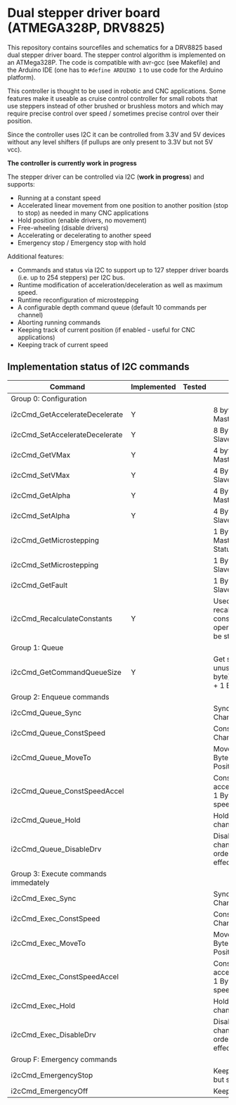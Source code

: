 # Dual stepper driver board (ATMEGA328P, DRV8825)

This repository contains sourcefiles and schematics for a DRV8825 based
dual stepper driver board. The stepper control algorithm is implemented
on an ATMega328P. The code is compatible with avr-gcc (see Makefile) and
the Arduino IDE (one has to ```#define ARDUINO 1``` to use code for the
Arduino platform).

This controller is thought to be used in robotic and CNC applications.
Some features make it useable as cruise control controller for small
robots that use steppers instead of other brushed or brushless motors
and which may require precise control over speed / sometimes precise control
over their position.

Since the controller uses I2C it can be controlled from 3.3V and 5V
devices without any level shifters (if pullups are only present to 3.3V
but not 5V vcc).

__The controller is currently work in progress__

The stepper driver can be controlled via I2C (__work in progress__) and
supports:

* Running at a constant speed
* Accelerated linear movement from one position to another
  position (stop to stop) as needed in many CNC applications
* Hold position (enable drivers, no movement)
* Free-wheeling (disable drivers)
* Accelerating or decelerating to another speed
* Emergency stop / Emergency stop with hold

Additional features:

* Commands and status via I2C to support up to 127 stepper
  driver boards (i.e. up to 254 steppers) per I2C bus.
* Runtime modification of acceleration/deceleration as well as
  maximum speed.
* Runtime reconfiguration of microstepping
* A configurable depth command queue (default 10 commands per channel)
* Aborting running commands
* Keeping track of current position (if enabled - useful for CNC applications)
* Keeping track of current speed

## Implementation status of I2C commands

|  Command | Implemented | Tested | Description |
| --- | --- | --- | --- |
| Group 0: Configuration |
| i2cCmd_GetAccelerateDecelerate  	|  Y |  |  8 byte payload Slave -> Master + 1 Byte Status |
| i2cCmd_SetAccelerateDecelerate  	|  Y |  |  8 Byte payload Master -> Slave |  |
| i2cCmd_GetVMax  					|  Y |  |  4 byte payload Slave -> Master + 1 Byte Status |  |
| i2cCmd_SetVMax  					|  Y |  |  4 Byte payload Mater -> Slave |
| i2cCmd_GetAlpha  					|  Y |  |  4 Byte payload Slave -> Master + 1 Byte Status |
| i2cCmd_SetAlpha  					|  Y |  |  4 Byte payload Master -> Slave |
| i2cCmd_GetMicrostepping  			|  |  |  1 Byte payload Slave -> Master (2x 3 Bit) + 1 Byte Status |
| i2cCmd_SetMicrostepping  			|  |  |  1 Byte payload Master -> Slave |
| i2cCmd_GetFault  					|  |  |  1 Byte payload Master -> Slave (IS status) |
| i2cCmd_RecalculateConstants  		|  Y |  |  Used to trigger recalculation of all constants (expensive operation; system should be stopped) |
| Group 1: Queue |
| i2cCmd_GetCommandQueueSize  		|  Y |  |  Get size (first byte) and unused entires (second byte) of command queue + 1 Byte status |
| Group 2: Enqueue commands |
| i2cCmd_Queue_Sync  				|  |  |  Sync. point; 1 Byte Channel |
| i2cCmd_Queue_ConstSpeed  			|  |  |  Constant speed; 1 Byte Channel; 4 Byte Speed |
| i2cCmd_Queue_MoveTo  				|  |  |  Move To (accelerated); 1 Byte Channel; 4 Byte Position |
| i2cCmd_Queue_ConstSpeedAccel  	|  |  |  Constant speed with acceleration/deceleration; 1 Byte channel; 4 Byte speed |
| i2cCmd_Queue_Hold  				|  |  |  Hold position; 1 byte channel |
| i2cCmd_Queue_DisableDrv  			|  |  |  Disable drivers; 1 byte channel (both have to be ordered to disable to be effective) |
| Group 3: Execute commands immedately |
| i2cCmd_Exec_Sync  				|  |  |  Sync. point; 1 Byte Channel |
| i2cCmd_Exec_ConstSpeed  			|  |  |  Constant speed; 1 Byte Channel; 4 Byte Speed |
| i2cCmd_Exec_MoveTo  				|  |  |  Move To (accelerated); 1 Byte Channel; 4 Byte Position |
| i2cCmd_Exec_ConstSpeedAccel  		|  |  |  Constant speed with acceleration/deceleration; 1 Byte channel; 4 Byte speed |
| i2cCmd_Exec_Hold  				|  |  |  Hold position; 1 byte channel |
| i2cCmd_Exec_DisableDrv  			|  |  |  Disable drivers; 1 byte channel (both have to be ordered to disable to be effective) |
| Group F: Emergency commands |
| i2cCmd_EmergencyStop  			|  |  |  Keeps motors engaged but stopped |
| i2cCmd_EmergencyOff  				|  |  |  Keeps motors disabled |
